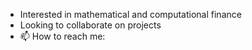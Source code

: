 - Interested in mathematical and computational finance
- Looking to collaborate on projects
- 📫 How to reach me: 

<!---
acb20031/acb20031 is a ✨ special ✨ repository because its `README.md` (this file) appears on your GitHub profile.
You can click the Preview link to take a look at your changes.
--->
